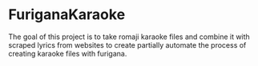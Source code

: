# FuriganaKaraoke
The goal of this project is to take romaji karaoke files and combine it with scraped lyrics from websites to create partially automate the process of creating karaoke files with furigana.
